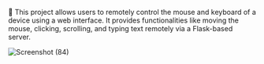 🚀 
This project allows users to remotely control the mouse and keyboard of a device using a web interface. It provides functionalities like moving the mouse, clicking, scrolling, and typing text remotely via a Flask-based server.

![Screenshot (84)](https://github.com/user-attachments/assets/8f344ba1-df81-492b-b295-8da2834d5bbe)
